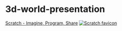 # 3d-world-presentation

[Scratch - Imagine, Program, Share](https://scratch.mit.edu/)
[![Scratch favicon](https://github.com/baronk2/scratch-elements/blob/main/img/favicon/scratch-favicon.ico)](https://scratch.mit.edu/)
